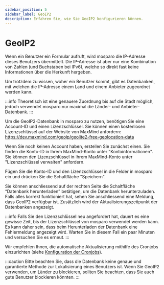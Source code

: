 ```yaml
---
sidebar_position: 5
sidebar_label: GeoIP2
description: Erfahren Sie, wie Sie GeoIP2 konfigurieren können.
---
```


# GeoIP2

Wenn ein Benutzer ein Formular aufruft, wird mosparo die IP-Adresse dieses Benutzers übermittelt. Die IP-Adresse ist aber nur eine Kombination von Zahlen (und Buchstaben bei IPv6), welche so direkt fast keine Informationen über die Herkunft hergeben.

Um trotzdem zu wissen, woher ein Benutzer kommt, gibt es Datenbanken, mit welchen die IP-Adresse einem Land und einem Anbieter zugeordnet werden kann.

:::info
Theoretisch ist eine genauere Zuordnung bis auf die Stadt möglich, jedoch verwendet mosparo nur maximal die Länder- und Anbieter-Datenbank.
:::

Um die GeoIP2-Datenbank in mosparo zu nutzen, benötigen Sie eine Account-ID und einen Lizenzschlüssel. Sie können einen kostenlosen Lizenzschlüssel auf der Website von MaxMind anfordern: https://dev.maxmind.com/geoip/geolite2-free-geolocation-data

Wenn Sie noch keinen Account haben, erstellen Sie zunächst einen. Sie finden die Konto-ID in Ihrem MaxMind-Konto unter "Kontoinformationen". Sie können den Lizenzschlüssel in Ihrem MaxMind-Konto unter "Lizenzschlüssel verwalten" anfordern.

Fügen Sie die Konto-ID und den Lizenzschlüssel in die Felder in mosparo ein und drücken Sie die Schaltfläche "Speichern".

Sie können anschliessend auf der rechten Seite die Schaltfläche “Datenbank herunterladen” betätigen, um die Datenbank herunterzuladen. Falls alles korrekt funktioniert hat, sehen Sie anschliessend eine Meldung, dass GeoIP2 verfügbar ist. Zusätzlich wird der Aktualisierungszeitpunkt der Datenbanken angezeigt.

:::info
Falls Sie den Lizenzschlüssel neu angefordert hat, dauert es eine gewisse Zeit, bis der Lizenzschlüssel von mosparo verwendet werden kann. Es kann daher sein, dass beim Herunterladen der Datenbank eine Fehlermeldung angezeigt wird. Warten Sie in diesem Fall ein paar Minuten und versuchen Sie es erneut.
:::

Wir empfehlen Ihnen, die automatische Aktualisierung mithilfe des Cronjobs einzurichten (siehe [Konfiguration der Cronjobs](../installation/cron_jobs/)).

:::caution
Bitte beachten Sie, dass die Datenbank keine genaue und garantierte Methode zur Lokalisierung eines Benutzers ist. Wenn Sie GeoIP2 verwenden, um Länder zu blockieren, sollten Sie beachten, dass Sie auch gute Benutzer blockieren könnten.
:::
